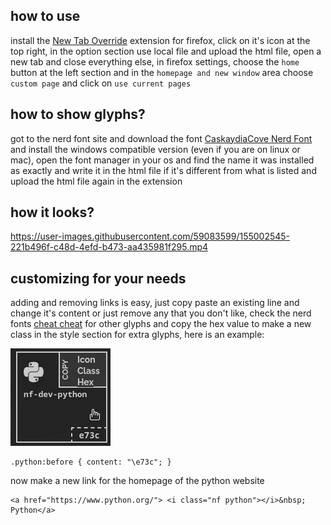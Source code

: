 ## how to use
install the [New Tab Override](https://addons.mozilla.org/en-US/firefox/addon/new-tab-override/) extension for firefox, click on it's icon at the top right, in the option section use local file and upload the html file, open a new tab and close everything else, in firefox settings, choose the `home` button at the left section and in the `homepage and new window` area choose `custom page` and click on `use current pages`

## how to show glyphs?
got to the nerd font site and download the font [CaskaydiaCove Nerd Font](https://github.com/ryanoasis/nerd-fonts/releases/download/v2.1.0/CascadiaCode.zip) and install the windows compatible version (even if you are on linux or mac), open the font manager in your os and find the name it was installed as exactly and write it in the html file if it's different from what is listed and upload the html file again in the extension

## how it looks?

https://user-images.githubusercontent.com/59083599/155002545-221b496f-c48d-4efd-b473-aa435981f295.mp4

## customizing for your needs
adding and removing links is easy, just copy paste an existing line and change it's content or just remove any that you don't like, check the nerd fonts [cheat cheat](https://www.nerdfonts.com/cheat-sheet) for other glyphs and copy the hex value to make a new class in the style section for extra glyphs, here is an example:

![](python_nerd.png)

```
.python:before { content: "\e73c"; }
```

now make a new link for the homepage of the python website

```
<a href="https://www.python.org/"> <i class="nf python"></i>&nbsp; Python</a>
```
